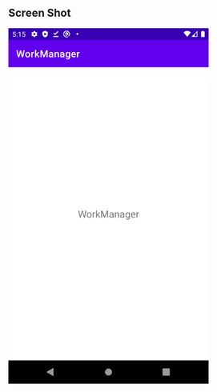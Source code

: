 ## Screen Shot
<img src="https://github.com/bilkeonur/AndroidExamples/blob/main/Kotlin/WorkManager/app/src/main/res/drawable/screenshot.png" width="400">
